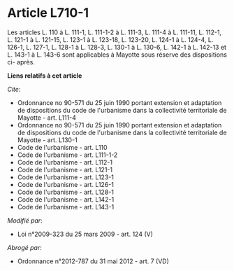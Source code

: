# Article L710-1

Les articles L. 110 à L. 111-1, L. 111-1-2 à L. 111-3, 
L. 111-4 à L. 111-11, L. 112-1, L. 121-1 à L. 121-15, L. 123-1 à L. 123-18, L. 123-20, L. 124-1 à L. 124-4, L. 126-1, L.
127-1, L. 128-1 à L. 128-3, 
L. 130-1 à L. 130-6, L. 142-1 à L. 142-13 et L. 143-1 à L. 143-6 sont applicables à Mayotte sous réserve des dispositions ci-
après.

**Liens relatifs à cet article**

_Cite_:

  - Ordonnance no 90-571 du 25 juin 1990 portant extension et adaptation de    dispositions du code de l'urbanisme dans la collectivité territoriale de    Mayotte - art. L111-4
  - Ordonnance no 90-571 du 25 juin 1990 portant extension et adaptation de    dispositions du code de l'urbanisme dans la collectivité territoriale de    Mayotte - art. L130-1
  - Code de l'urbanisme - art. L110
  - Code de l'urbanisme - art. L111-1-2
  - Code de l'urbanisme - art. L112-1
  - Code de l'urbanisme - art. L121-1
  - Code de l'urbanisme - art. L123-1
  - Code de l'urbanisme - art. L126-1
  - Code de l'urbanisme - art. L128-1
  - Code de l'urbanisme - art. L142-1
  - Code de l'urbanisme - art. L143-1

_Modifié par_:

  - Loi n°2009-323 du 25 mars 2009 - art. 124 (V)

_Abrogé par_:

  - Ordonnance n°2012-787 du 31 mai 2012 - art. 7 (VD)

